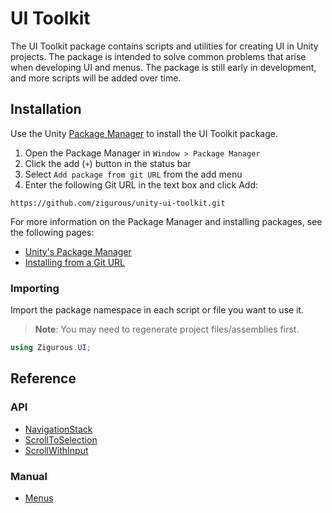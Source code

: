 # UI Toolkit

The UI Toolkit package contains scripts and utilities for creating UI in Unity projects. The package is intended to solve common problems that arise when developing UI and menus. The package is still early in development, and more scripts will be added over time.

## Installation

Use the Unity [Package Manager](https://docs.unity3d.com/Manual/upm-ui.html) to install the UI Toolkit package.

1. Open the Package Manager in `Window > Package Manager`
2. Click the add (`+`) button in the status bar
3. Select `Add package from git URL` from the add menu
4. Enter the following Git URL in the text box and click Add:

```http
https://github.com/zigurous/unity-ui-toolkit.git
```

For more information on the Package Manager and installing packages, see the following pages:

- [Unity's Package Manager](https://docs.unity3d.com/Manual/Packages.html)
- [Installing from a Git URL](https://docs.unity3d.com/Manual/upm-ui-giturl.html)

### Importing

Import the package namespace in each script or file you want to use it.

> **Note**: You may need to regenerate project files/assemblies first.

```csharp
using Zigurous.UI;
```

## Reference

### API

- [NavigationStack](https://docs.zigurous.com/com.zigurous.ui/api/Zigurous.UI.NavigationStack.html)
- [ScrollToSelection](https://docs.zigurous.com/com.zigurous.ui/api/Zigurous.UI.ScrollToSelection.html)
- [ScrollWithInput](https://docs.zigurous.com/com.zigurous.ui/api/Zigurous.UI.ScrollWithInput.html)

### Manual

- [Menus](https://docs.zigurous.com/com.zigurous.ui/manual/menus.html)

